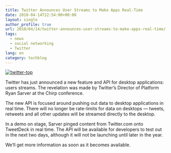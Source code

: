 ```yaml
---
title: Twitter Announces User Streams to Make Apps Real-Time
date: 2010-04-14T22:54:00+00:00
layout: single
author_profile: true
url: 2010/04/14/twitter-announces-user-streams-to-make-apps-real-time/
tags:
  - news
  - social networking
  - Twitter
lang: en
category: techblog
---
```

[![twitter-top](http://lh6.ggpht.com/_vaUVXcmC3OI/S8ZAjMxrEVI/AAAAAAAAB9A/jra7SnMiZ4A/twitter-top_thumb%5B1%5D.png?imgmax=800 "twitter-top")](http://lh6.ggpht.com/_vaUVXcmC3OI/S8ZAgktZ3ZI/AAAAAAAAB88/fiuBcR3_YOc/s1600-h/twitter-top%5B3%5D.png)

Twitter has just announced a new feature and API for desktop applications: users streams. The revelation was made by Twitter’s Director of Platform Ryan Sarver at the Chirp conference. 

The new API is focused around pushing out data to desktop applications in real time. There will no longer be rate-limits for data on desktops — tweets, retweets and all other updates will be streamed directly to the desktop. 

In a demo on stage, Sarver pinged content from Twitter.com onto TweetDeck in real time. The API will be available for developers to test out in the next two days, although it will not be launching until later in the year. 

We’ll get more information as soon as it becomes available.